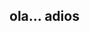 ## ola... adios

<!--
**Pablo-Maldonado-Martinez/Pablo-Maldonado-Martinez** is a ✨ _special_ ✨ repository because its `README.md` (this file) appears on your GitHub profile.

Here are some ideas to get you started:

### ecologo por aburrimiento <3

